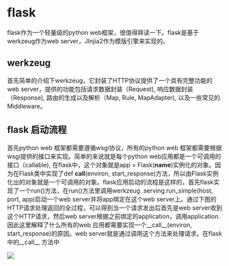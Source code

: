# flask
flask作为一个轻量级的python web框架，很值得拜读一下。flask是基于werkzeug作为web server，JInjia2作为模版引擎来实现的。
## werkzeug
首先简单的介绍下werkzeug，它封装了HTTP协议提供了一个具有完整功能的web server，提供的功能包括请求数据封装（Request), 响应数据封装（Response), 路由的生成以及解析（Map, Rule, MapAdapter), 以及一些常见的Middleware。
## flask 启动流程
首先python web 框架都需要遵循wsgi协议，所有的python web 框架都需要根据wsgi提供的接口来实现。简单的来说就是每个python web应用都是一个可调用的接口（callable), 在flask中，这个对象就是app = Flask(__name__)实例化的对象。因为在Flask类中实现了def __call__(environ, start_response)方法，所以由Flask实例化出的对象就是一个可调用的对象。flask应用启动的流程是这样的，首先flask实现了一个run()方法，在run()方法里调用werkzeug .serving.run_simple(host, port, app)启动一个web server并将app绑定在这个web server上。通过下图的HTTP请求处理返回的全过程，可以得到当一个请求发出后首先是web server收到这个HTTP请求，然后web server根据之前绑定的application，调用application.因此这里解释了什么所有的web 应用都需要实现一个__call__(environ, start_response)的原因。web server就是通过调用这个方法来处理请求。在flask中的__call__ 方法中

![](https://assets.toptal.io/uploads/blog/image/91961/toptal-blog-image-1452784558794-7851992813e17ce0d5ca9802cf7ac719.jpg)
<!--stackedit_data:
eyJoaXN0b3J5IjpbMjEzOTYxOTQ5NywtODgxNzAzMTEyLC0xMD
cyNzg2MTA1LDE3NDAwNzY0NTcsLTE1MDQ3Njc2MTZdfQ==
-->